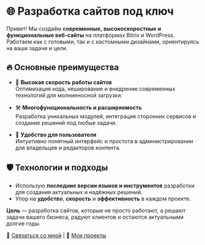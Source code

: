 # 🌐 Разработка сайтов под ключ

Привет! Мы создаём **современные, высокоскоростные и функциональные веб-сайты** на платформах Bitrix и WordPress. Работаем как с готовыми, так и с кастомными дизайнами, ориентируясь на ваши задачи и цели.

## 🔥 Основные преимущества
- 🚀 **Высокая скорость работы сайтов**  
  Оптимизация кода, кеширование и внедрение современных технологий для молниеносной загрузки.  

- 🛠️ **Многофункциональность и расширяемость**  
  Разработка уникальных модулей, интеграция сторонних сервисов и создание решений под любые задачи.  

- 🎨 **Удобство для пользователя**  
  Интуитивно понятный интерфейс и простота в администрировании для владельцев и редакторов контента.  

## 🛡️ Технологии и подходы
- Использую **последние версии языков и инструментов** разработки для создания актуальных и надёжных решений.  
- Упор на **удобство**, **скорость** и **эффективность** в каждом проекте.  

**Цель** — разработка сайтов, которые не просто работают, а решают задачи вашего бизнеса, радуют клиентов и остаются актуальными долгие годы.  

💼 [Связаться со мной](mailto:tnoob128@gmail.com) | 🌟 [Мои проекты](#)  
